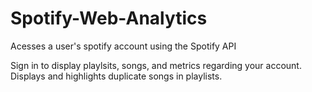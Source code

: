 # Spotify-Web-Analytics

Acesses a user's spotify account using the Spotify API

Sign in to display playlsits, songs, and metrics regarding your account. Displays and highlights duplicate songs in playlists. 
